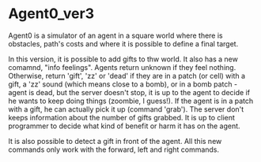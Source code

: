 # Agent0_ver3
Agent0 is a simulator of  an agent in a square world where there is obstacles, path's costs and where it is possible to define a final target.

In this version, it is possible to add gifts to thw world. 
It also has a new comamnd, "info feelings". Agents return unknown if they feel nothing. Otherwise,
return 'gift', 'zz' or 'dead' if they are in a patch (or cell) with a gift, a 'zz' sound (which means
close to a bomb), or in a bomb patch - agent is dead, but the server doesn't stop, it is up to the agent
to decide if he wants to keep doing things (zoombie, I guess!). 
If the agent is in a patch with a gift, he can actually pick it up (command 'grab').
The server don't keeps information about the number of gifts grabbed. 
It is up to client programmer to decide what kind of benefit or harm it has on the agent.

It is also possible to detect a gift in front of the agent. 
All this new commands only work with the forward, left and right commands.
